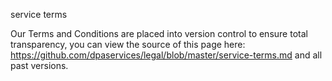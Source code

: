 service terms


Our Terms and Conditions are placed into version control to ensure total transparency, you can view the source of this page here: https://github.com/dpaservices/legal/blob/master/service-terms.md and all past versions.
